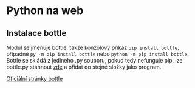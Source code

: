 # Python na web

## Instalace bottle

Modul se jmenuje bottle, takže konzolový příkaz `pip install bottle`, případně `py -m pip install bottle` nebo `python -m pip install bottle`.
Bottle se skládá z jediného .py souboru, pokud tedy nefunguje pip, lze bottle.py stáhnout [zde](https://raw.githubusercontent.com/bottlepy/bottle/master/bottle.py) a přidat do stejné složky jako program.  
  
[Oficiální stránky bottle](https://bottlepy.org/)
